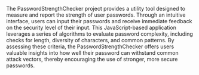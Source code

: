 The PasswordStrengthChecker project provides a utility tool designed to measure and report the strength of user passwords. Through an intuitive interface, users can input their passwords and receive immediate feedback on the security level of their input. This JavaScript-based application leverages a series of algorithms to evaluate password complexity, including checks for length, diversity of characters, and common patterns. By assessing these criteria, the PasswordStrengthChecker offers users valuable insights into how well their password can withstand common attack vectors, thereby encouraging the use of stronger, more secure passwords.
